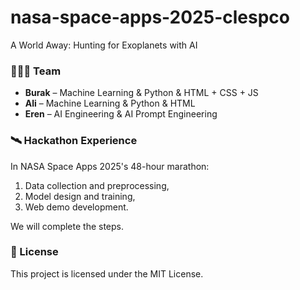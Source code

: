 # nasa-space-apps-2025-clespco
A World Away: Hunting for Exoplanets with AI

### 🧑‍🤝‍🧑 Team

- **Burak** – Machine Learning & Python & HTML + CSS + JS 
- **Ali** – Machine Learning & Python & HTML
- **Eren** – AI Engineering & AI Prompt Engineering

### 🛰️ Hackathon Experience

In NASA Space Apps 2025's 48-hour marathon:

1.  Data collection and preprocessing,
2.  Model design and training,
3.  Web demo development.

We will complete the steps.

### 📜 License

This project is licensed under the MIT License.
